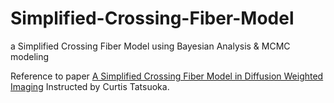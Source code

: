 # Simplified-Crossing-Fiber-Model
a Simplified Crossing Fiber Model using Bayesian Analysis &amp; MCMC modeling


Reference to paper [A Simplified Crossing Fiber Model in Diffusion Weighted Imaging](https://www.frontiersin.org/articles/10.3389/fnins.2019.00492/full)
Instructed by Curtis Tatsuoka.
